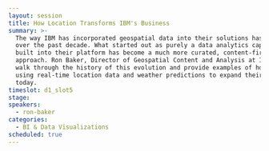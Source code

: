 ```yaml
---
layout: session
title: How Location Transforms IBM's Business
summary: >-
  The way IBM has incorporated geospatial data into their solutions has evolved
  over the past decade. What started out as purely a data analytics capability
  built into their platform has become a much more curated, content-first
  approach. Ron Baker, Director of Geospatial Content and Analysis at IBM, will
  walk through the history of this evolution and provide examples of how IBM is
  using real-time location data and weather predictions to expand their business
  today.
timeslot: d1_slot5
stage:
speakers:
  - ron-baker
categories:
  - BI & Data Visualizations
scheduled: true
---
```


